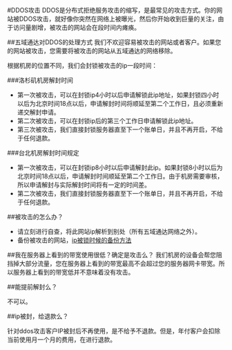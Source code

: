 <!-- --- tag: ddos abuse 政策 -->
#DDOS攻击
DDOS是分布式拒绝服务攻击的缩写，是最常见的攻击方式。你的网站被DDOS攻击，就好像你突然在网络上被曝光，然后你开始收到巨量的关注，由于访问量剧增，被攻击的网站会在段时间内瘫痪。

##五域通达对DDOS的处理方式
我们不欢迎容易被攻击的网站或者客户。如果您的网站被攻击，您需要将被攻击的网站从五域通达的网络移除。

根据机房的位置不同，我们会封锁被攻击的ip一段时间：

###洛杉矶机房解封时间

*  第一次被攻击，可以在封锁ip4小时以后申请解锁此ip地址，如果封锁四小时以后为北京时间18点以后，申请解封时间将顺延至第二个工作日，且必须重新递交解封申请。
*  第二次被攻击，可以在封锁ip后的第三个工作日申请解锁此ip地址。
*  第三次被攻击，我们直接封锁服务器直至下一个账单日，并且不再开启，不给于任何退款。

###台北机房解封时间规定

*  第一次被攻击，可以在封锁ip8小时以后申请解封此ip。如果封锁8小时以后为北京时间18点以后，申请解封时间顺延至第二个工作日。由于机房需要审核，所以申请解封与实际解封时间将有一定的时间差。
*  第二次被攻击，我们直接封锁服务器直至下一个账单日，并且不再开启，不给于任何退款。

##被攻击的怎么办？

*  请立刻进行自查，将此网站ip解析到别处（所有五域通达网络之外）。
*  备份被攻击的网站，[ip被锁时候的备份方法](/how-to-access-my-server-when-blocked)

##我在服务器上看到的带宽使用很低？确定是攻击么？
我们机房的设备会帮您阻挡掉大部分流量，您在服务器上看到的带宽最高不会超过您的服务器网卡带宽。所以服务器上看到的带宽低并不意味着没有攻击。

##能提前解封么？

不可以。

##ip被封，给退款么？

针对ddos攻击客户IP被封后不再使用，是不给予不退款。但是，年付客户会扣除当前使用月一个月的费用，在进行退款。